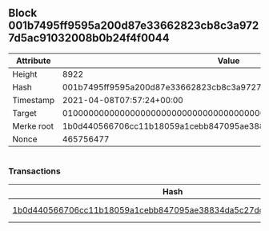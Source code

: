 ## Block 001b7495ff9595a200d87e33662823cb8c3a9727d5ac91032008b0b24f4f0044

Attribute | Value
--- | ---
Height | 8922
Hash | 001b7495ff9595a200d87e33662823cb8c3a9727d5ac91032008b0b24f4f0044
Timestamp | 2021-04-08T07:57:24+00:00
Target | 0100000000000000000000000000000000000000000000000000000000000000
Merke root | 1b0d440566706cc11b18059a1cebb847095ae38834da5c27dddf437e7073a664
Nonce | 465756477

```

```

### Transactions

Hash | Amount
--- | ---
[1b0d440566706cc11b18059a1cebb847095ae38834da5c27dddf437e7073a664](1b0d440566706cc11b18059a1cebb847095ae38834da5c27dddf437e7073a664.md) | 10.00000000 SKEPTI 

